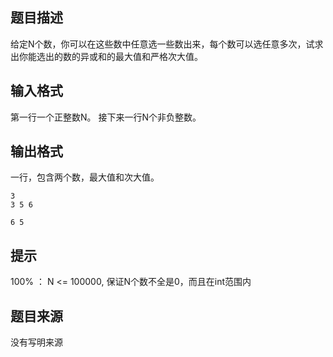 


## 题目描述
给定N个数，你可以在这些数中任意选一些数出来，每个数可以选任意多次，试求出你能选出的数的异或和的最大值和严格次大值。
## 输入格式
第一行一个正整数N。
接下来一行N个非负整数。
## 输出格式
一行，包含两个数，最大值和次大值。

```input1
3
3 5 6

```
```output1
6 5 
```

## 提示
100% ： N <= 100000, 保证N个数不全是0，而且在int范围内
## 题目来源
没有写明来源


